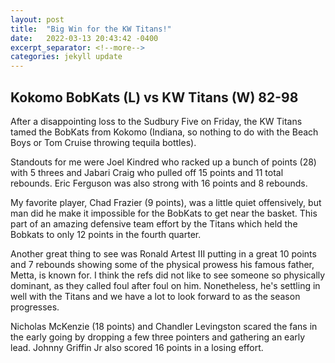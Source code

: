```yaml
---
layout: post
title:  "Big Win for the KW Titans!"
date:   2022-03-13 20:43:42 -0400
excerpt_separator: <!--more-->
categories: jekyll update
---
```


## Kokomo BobKats (L) vs KW Titans (W) 82-98

After a disappointing loss to the Sudbury Five on Friday, the KW Titans tamed the BobKats from Kokomo (Indiana, so nothing to do with the Beach Boys or Tom Cruise throwing tequila bottles).

Standouts for me were Joel Kindred who racked up a bunch of points (28) with 5 threes and Jabari Craig who pulled off 15 points and 11 total rebounds. Eric Ferguson was also strong with 16 points and 8 rebounds.

<!--more-->

My favorite player, Chad Frazier (9 points), was a little quiet offensively, but man did he make it impossible for the BobKats to get near the basket. This part of an amazing defensive team effort by the Titans which held the Bobkats to only 12 points in the fourth quarter.

Another great thing to see was Ronald Artest III putting in a great 10 points and 7 rebounds showing some of the physical prowess his famous father, Metta, is known for. I think the refs did not like to see someone so physically dominant, as they called foul after foul on him. Nonetheless, he's settling in well with the Titans and we have a lot to look forward to as the season progresses.

Nicholas McKenzie (18 points) and Chandler Levingston scared the fans in the early going by dropping a few three pointers and gathering an early lead. Johnny Griffin Jr also scored 16 points in a losing effort.



